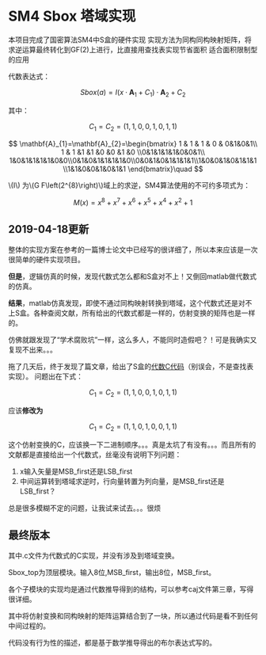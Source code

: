 # SM4 Sbox 塔域实现
本项目完成了国密算法SM4中S盒的硬件实现
实现方法为同构同构映射矩阵，将求逆运算最终转化到GF(2)上进行，比直接用查找表实现节省面积
适合面积限制型的应用

代数表达式：

<script type="text/javascript" src="http://cdn.mathjax.org/mathjax/latest/MathJax.js?config=default"></script>

$$Sbox(a)=I\left(x \cdot \mathbf{A}_{1}+C_{1}\right) \cdot \mathbf{A}_{2}+C_{2}$$

其中：

$$
C_{1}=C_{2}=(1,1,0,0,1,0,1,1)
$$

$$
\mathbf{A}_{1}=\mathbf{A}_{2}=\begin{bmatrix} 1 & 1 & 1 & 0 & 0&1&0&1\\ 1 & 1 &1 &1 &0 &0 &1 &0 \\0&1&1&1&1&0&0&1\\ 1&0&1&1&1&1&0&0\\0&1&0&1&1&1&1&0\\0&0&1&0&1&1&1&1\\1&0&0&1&0&1&1&1\\1&1&0&0&1&0&1&1 \end{bmatrix}\quad
$$

\\(I\\) 为\\(G F\left(2^{8}\right)\\)域上的求逆，SM4算法使用的不可约多项式为：

$$
M(x)=x^{8}+x^{7}+x^{6}+x^{5}+x^{4}+x^{2}+1
$$


## 2019-04-18更新
整体的实现方案在参考的一篇博士论文中已经写的很详细了，所以本来应该是一次很简单的硬件实现项目。

**但是**，逻辑仿真的时候，发现代数式怎么都和S盒对不上！又倒回matlab做代数式的仿真。

**结果**，matlab仿真发现，即使不通过同构映射转换到塔域，这个代数式还是对不上S盒。各种查阅文献，所有给出的代数式都是一样的，仿射变换的矩阵也是一样的。

仿佛就跟发现了“学术腐败坑”一样，这么多人，不能同时造假吧？！可是我确实又复现不出来。。。

拖了几天后，终于发现了篇文章，给出了S盒的[代数C代码](https://blog.csdn.net/qq_36291381/article/details/80156315)（别误会，不是查找表实现）。
问题出在下式：

$$
C_{1}=C_{2}=(1,1,0,0,1,0,1,1)
$$

应该**修改为**

$$
C_{1}=C_{2}=(1,1,0,1,0,0,1,1)
$$

这个仿射变换的C，应该换一下二进制顺序。。。真是太坑了有没有。。。而且所有的文献都是直接给出一个代数式，丝毫没有说明下列问题：
1. x输入矢量是MSB_first还是LSB_first
2. 中间运算转到塔域求逆时，行向量转置为列向量，是MSB_first还是LSB_first？

总是很多模糊不定的问题，让我试来试去。。。很烦
## 最终版本

其中.c文件为代数式的C实现，并没有涉及到塔域变换。

Sbox_top为顶层模块。输入8位,MSB_first，输出8位，MSB_first。

各个子模块的实现均是通过代数推导得到的结构，可以参考caj文件第三章，写得很详细。

其中将仿射变换和同构映射的矩阵运算结合到了一块，所以通过代码是看不到任何中间过程的。

代码没有行为性的描述，都是基于数学推导得出的布尔表达式写的。
